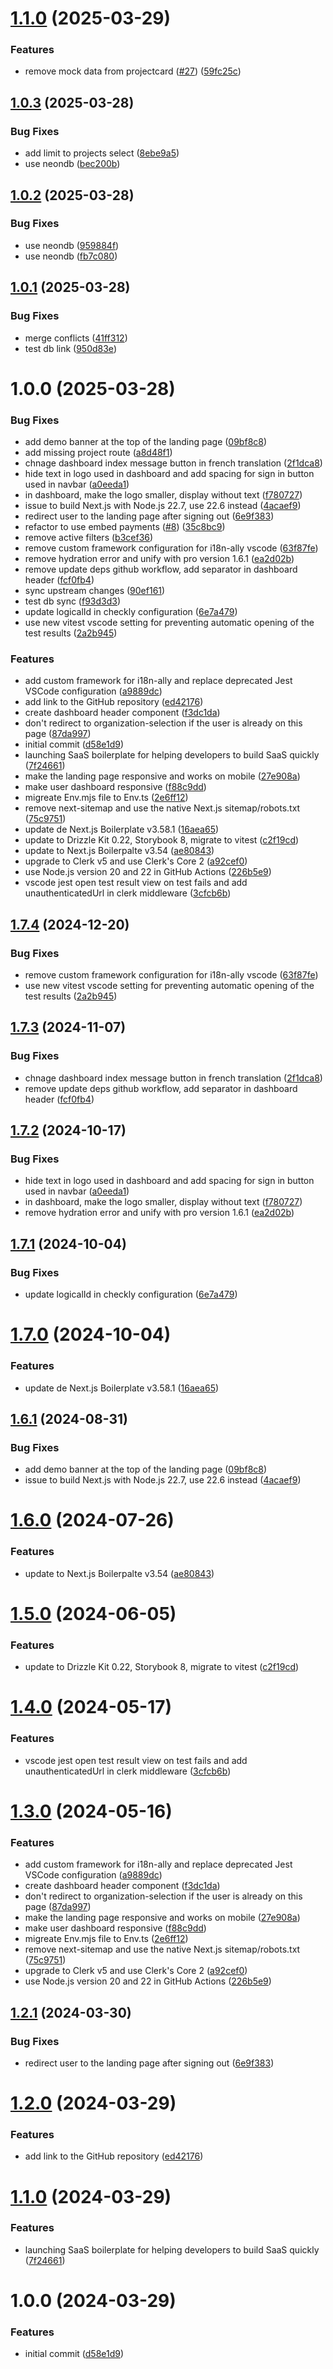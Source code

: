# [1.1.0](https://github.com/SergeWilfried/doohi/compare/v1.0.3...v1.1.0) (2025-03-29)


### Features

* remove mock data from projectcard ([#27](https://github.com/SergeWilfried/doohi/issues/27)) ([59fc25c](https://github.com/SergeWilfried/doohi/commit/59fc25c3b706714e2efe6f49511144c35058acdb))

## [1.0.3](https://github.com/SergeWilfried/doohi/compare/v1.0.2...v1.0.3) (2025-03-28)


### Bug Fixes

* add limit to projects select ([8ebe9a5](https://github.com/SergeWilfried/doohi/commit/8ebe9a554bc9483fd866d8d75c893469baa0e2e0))
* use neondb ([bec200b](https://github.com/SergeWilfried/doohi/commit/bec200b31cf28d8ad069b0429bf1052a556ff744))

## [1.0.2](https://github.com/SergeWilfried/doohi/compare/v1.0.1...v1.0.2) (2025-03-28)


### Bug Fixes

* use neondb ([959884f](https://github.com/SergeWilfried/doohi/commit/959884fb8059d5e1d69720620b08ebd3996929ce))
* use neondb ([fb7c080](https://github.com/SergeWilfried/doohi/commit/fb7c08075be75b3f945a7a4dc8d5d06a7084e667))

## [1.0.1](https://github.com/SergeWilfried/doohi/compare/v1.0.0...v1.0.1) (2025-03-28)


### Bug Fixes

* merge conflicts ([41ff312](https://github.com/SergeWilfried/doohi/commit/41ff31297fd1040a639749b1a5efce838dfc7548))
* test db link ([950d83e](https://github.com/SergeWilfried/doohi/commit/950d83e51a7ca202ecd1b850994c3f525ef9318d))

# 1.0.0 (2025-03-28)


### Bug Fixes

* add demo banner at the top of the landing page ([09bf8c8](https://github.com/SergeWilfried/doohi/commit/09bf8c8aba06eba1405fb0c20aeec23dfb732bb7))
* add missing project route ([a8d48f1](https://github.com/SergeWilfried/doohi/commit/a8d48f103b961b67407a814a58ca28ed50c33ca6))
* chnage dashboard index message button in french translation ([2f1dca8](https://github.com/SergeWilfried/doohi/commit/2f1dca84cb05af52a959dd9630769ed661d8c69b))
* hide text in logo used in dashboard and add spacing for sign in button used in navbar ([a0eeda1](https://github.com/SergeWilfried/doohi/commit/a0eeda12251551fd6a8e50222f46f3d47f0daad7))
* in dashboard, make the logo smaller, display without text ([f780727](https://github.com/SergeWilfried/doohi/commit/f780727659fa58bbe6e4250dd63b2819369b7308))
* issue to build Next.js with Node.js 22.7, use 22.6 instead ([4acaef9](https://github.com/SergeWilfried/doohi/commit/4acaef95edec3cd72a35405969ece9d55a2bb641))
* redirect user to the landing page after signing out ([6e9f383](https://github.com/SergeWilfried/doohi/commit/6e9f3839daaab56dd3cf3e57287ea0f3862b8588))
* refactor to use embed payments ([#8](https://github.com/SergeWilfried/doohi/issues/8)) ([35c8bc9](https://github.com/SergeWilfried/doohi/commit/35c8bc9b0125c4d38132bf9281f1093a64cdb763))
* remove active filters ([b3cef36](https://github.com/SergeWilfried/doohi/commit/b3cef3633d2ba7b6235aab28e5bcf8b8d30984dd))
* remove custom framework configuration for i18n-ally vscode ([63f87fe](https://github.com/SergeWilfried/doohi/commit/63f87feb3c0cb186c500ef9bed9cb50d7309224d))
* remove hydration error and unify with pro version 1.6.1 ([ea2d02b](https://github.com/SergeWilfried/doohi/commit/ea2d02bd52de34c6cd2390d160ffe7f14319d5c3))
* remove update deps github workflow, add separator in dashboard header ([fcf0fb4](https://github.com/SergeWilfried/doohi/commit/fcf0fb48304ce45f6ceefa7d7eae11692655c749))
* sync upstream changes ([90ef161](https://github.com/SergeWilfried/doohi/commit/90ef161f56fcb5a45d3151bf3d5c22c7c42a3ea2))
* test db sync ([f93d3d3](https://github.com/SergeWilfried/doohi/commit/f93d3d3afe1d1818ec033d902e74cbe888879916))
* update logicalId in checkly configuration ([6e7a479](https://github.com/SergeWilfried/doohi/commit/6e7a4795bff0b92d3681fadc36256aa957eb2613))
* use new vitest vscode setting for preventing automatic opening of the test results ([2a2b945](https://github.com/SergeWilfried/doohi/commit/2a2b945050f8d19883d6f2a8a6ec5ccf8b1f4173))


### Features

* add custom framework for i18n-ally and replace deprecated Jest VSCode configuration ([a9889dc](https://github.com/SergeWilfried/doohi/commit/a9889dc129aeeba8801f4f47e54d46e9515e6a29))
* add link to the GitHub repository ([ed42176](https://github.com/SergeWilfried/doohi/commit/ed42176bdc2776cacc2c939bac45914a1ede8e51))
* create dashboard header component ([f3dc1da](https://github.com/SergeWilfried/doohi/commit/f3dc1da451ab8dce90d111fe4bbc8d4bc99e4b01))
* don't redirect to organization-selection if the user is already on this page ([87da997](https://github.com/SergeWilfried/doohi/commit/87da997b853fd9dcb7992107d2cb206817258910))
* initial commit ([d58e1d9](https://github.com/SergeWilfried/doohi/commit/d58e1d97e11baa0a756bd038332eb84daf5a8327))
* launching SaaS boilerplate for helping developers to build SaaS quickly ([7f24661](https://github.com/SergeWilfried/doohi/commit/7f246618791e3a731347dffc694a52fa90b1152a))
* make the landing page responsive and works on mobile ([27e908a](https://github.com/SergeWilfried/doohi/commit/27e908a735ea13845a6cc42acc12e6cae3232b9b))
* make user dashboard responsive ([f88c9dd](https://github.com/SergeWilfried/doohi/commit/f88c9dd5ac51339d37d1d010e5b16c7776c73b8d))
* migreate Env.mjs file to Env.ts ([2e6ff12](https://github.com/SergeWilfried/doohi/commit/2e6ff124dcc10a3c12cac672cbb82ec4000dc60c))
* remove next-sitemap and use the native Next.js sitemap/robots.txt ([75c9751](https://github.com/SergeWilfried/doohi/commit/75c9751d607b8a6a269d08667f7d9900797ff38a))
* update de Next.js Boilerplate v3.58.1 ([16aea65](https://github.com/SergeWilfried/doohi/commit/16aea651ef93ed627e3bf310412cfd3651aeb3e4))
* update to Drizzle Kit 0.22, Storybook 8, migrate to vitest ([c2f19cd](https://github.com/SergeWilfried/doohi/commit/c2f19cd8e9dc983e0ad799da2474610b57b88f50))
* update to Next.js Boilerpalte v3.54 ([ae80843](https://github.com/SergeWilfried/doohi/commit/ae808433e50d6889559fff382d4b9c595d34e04f))
* upgrade to Clerk v5 and use Clerk's Core 2 ([a92cef0](https://github.com/SergeWilfried/doohi/commit/a92cef026b5c85a703f707aabf42d28a16f07054))
* use Node.js version 20 and 22 in GitHub Actions ([226b5e9](https://github.com/SergeWilfried/doohi/commit/226b5e970f46bfcd384ca60cd63ebb15516eca21))
* vscode jest open test result view on test fails and add unauthenticatedUrl in clerk middleware ([3cfcb6b](https://github.com/SergeWilfried/doohi/commit/3cfcb6b00d91dabcb00cbf8eb2d8be6533ff672e))

## [1.7.4](https://github.com/ixartz/SaaS-Boilerplate/compare/v1.7.3...v1.7.4) (2024-12-20)


### Bug Fixes

* remove custom framework configuration for i18n-ally vscode ([63f87fe](https://github.com/ixartz/SaaS-Boilerplate/commit/63f87feb3c0cb186c500ef9bed9cb50d7309224d))
* use new vitest vscode setting for preventing automatic opening of the test results ([2a2b945](https://github.com/ixartz/SaaS-Boilerplate/commit/2a2b945050f8d19883d6f2a8a6ec5ccf8b1f4173))

## [1.7.3](https://github.com/ixartz/SaaS-Boilerplate/compare/v1.7.2...v1.7.3) (2024-11-07)


### Bug Fixes

* chnage dashboard index message button in french translation ([2f1dca8](https://github.com/ixartz/SaaS-Boilerplate/commit/2f1dca84cb05af52a959dd9630769ed661d8c69b))
* remove update deps github workflow, add separator in dashboard header ([fcf0fb4](https://github.com/ixartz/SaaS-Boilerplate/commit/fcf0fb48304ce45f6ceefa7d7eae11692655c749))

## [1.7.2](https://github.com/ixartz/SaaS-Boilerplate/compare/v1.7.1...v1.7.2) (2024-10-17)


### Bug Fixes

* hide text in logo used in dashboard and add spacing for sign in button used in navbar ([a0eeda1](https://github.com/ixartz/SaaS-Boilerplate/commit/a0eeda12251551fd6a8e50222f46f3d47f0daad7))
* in dashboard, make the logo smaller, display without text ([f780727](https://github.com/ixartz/SaaS-Boilerplate/commit/f780727659fa58bbe6e4250dd63b2819369b7308))
* remove hydration error and unify with pro version 1.6.1 ([ea2d02b](https://github.com/ixartz/SaaS-Boilerplate/commit/ea2d02bd52de34c6cd2390d160ffe7f14319d5c3))

## [1.7.1](https://github.com/ixartz/SaaS-Boilerplate/compare/v1.7.0...v1.7.1) (2024-10-04)


### Bug Fixes

* update logicalId in checkly configuration ([6e7a479](https://github.com/ixartz/SaaS-Boilerplate/commit/6e7a4795bff0b92d3681fadc36256aa957eb2613))

# [1.7.0](https://github.com/ixartz/SaaS-Boilerplate/compare/v1.6.1...v1.7.0) (2024-10-04)


### Features

* update de Next.js Boilerplate v3.58.1 ([16aea65](https://github.com/ixartz/SaaS-Boilerplate/commit/16aea651ef93ed627e3bf310412cfd3651aeb3e4))

## [1.6.1](https://github.com/ixartz/SaaS-Boilerplate/compare/v1.6.0...v1.6.1) (2024-08-31)


### Bug Fixes

* add demo banner at the top of the landing page ([09bf8c8](https://github.com/ixartz/SaaS-Boilerplate/commit/09bf8c8aba06eba1405fb0c20aeec23dfb732bb7))
* issue to build Next.js with Node.js 22.7, use 22.6 instead ([4acaef9](https://github.com/ixartz/SaaS-Boilerplate/commit/4acaef95edec3cd72a35405969ece9d55a2bb641))

# [1.6.0](https://github.com/ixartz/SaaS-Boilerplate/compare/v1.5.0...v1.6.0) (2024-07-26)


### Features

* update to Next.js Boilerpalte v3.54 ([ae80843](https://github.com/ixartz/SaaS-Boilerplate/commit/ae808433e50d6889559fff382d4b9c595d34e04f))

# [1.5.0](https://github.com/ixartz/SaaS-Boilerplate/compare/v1.4.0...v1.5.0) (2024-06-05)


### Features

* update to Drizzle Kit 0.22, Storybook 8, migrate to vitest ([c2f19cd](https://github.com/ixartz/SaaS-Boilerplate/commit/c2f19cd8e9dc983e0ad799da2474610b57b88f50))

# [1.4.0](https://github.com/ixartz/SaaS-Boilerplate/compare/v1.3.0...v1.4.0) (2024-05-17)


### Features

* vscode jest open test result view on test fails and add unauthenticatedUrl in clerk middleware ([3cfcb6b](https://github.com/ixartz/SaaS-Boilerplate/commit/3cfcb6b00d91dabcb00cbf8eb2d8be6533ff672e))

# [1.3.0](https://github.com/ixartz/SaaS-Boilerplate/compare/v1.2.1...v1.3.0) (2024-05-16)


### Features

* add custom framework for i18n-ally and replace deprecated Jest VSCode configuration ([a9889dc](https://github.com/ixartz/SaaS-Boilerplate/commit/a9889dc129aeeba8801f4f47e54d46e9515e6a29))
* create dashboard header component ([f3dc1da](https://github.com/ixartz/SaaS-Boilerplate/commit/f3dc1da451ab8dce90d111fe4bbc8d4bc99e4b01))
* don't redirect to organization-selection if the user is already on this page ([87da997](https://github.com/ixartz/SaaS-Boilerplate/commit/87da997b853fd9dcb7992107d2cb206817258910))
* make the landing page responsive and works on mobile ([27e908a](https://github.com/ixartz/SaaS-Boilerplate/commit/27e908a735ea13845a6cc42acc12e6cae3232b9b))
* make user dashboard responsive ([f88c9dd](https://github.com/ixartz/SaaS-Boilerplate/commit/f88c9dd5ac51339d37d1d010e5b16c7776c73b8d))
* migreate Env.mjs file to Env.ts ([2e6ff12](https://github.com/ixartz/SaaS-Boilerplate/commit/2e6ff124dcc10a3c12cac672cbb82ec4000dc60c))
* remove next-sitemap and use the native Next.js sitemap/robots.txt ([75c9751](https://github.com/ixartz/SaaS-Boilerplate/commit/75c9751d607b8a6a269d08667f7d9900797ff38a))
* upgrade to Clerk v5 and use Clerk's Core 2 ([a92cef0](https://github.com/ixartz/SaaS-Boilerplate/commit/a92cef026b5c85a703f707aabf42d28a16f07054))
* use Node.js version 20 and 22 in GitHub Actions ([226b5e9](https://github.com/ixartz/SaaS-Boilerplate/commit/226b5e970f46bfcd384ca60cd63ebb15516eca21))

## [1.2.1](https://github.com/ixartz/SaaS-Boilerplate/compare/v1.2.0...v1.2.1) (2024-03-30)


### Bug Fixes

* redirect user to the landing page after signing out ([6e9f383](https://github.com/ixartz/SaaS-Boilerplate/commit/6e9f3839daaab56dd3cf3e57287ea0f3862b8588))

# [1.2.0](https://github.com/ixartz/SaaS-Boilerplate/compare/v1.1.0...v1.2.0) (2024-03-29)


### Features

* add link to the GitHub repository ([ed42176](https://github.com/ixartz/SaaS-Boilerplate/commit/ed42176bdc2776cacc2c939bac45914a1ede8e51))

# [1.1.0](https://github.com/ixartz/SaaS-Boilerplate/compare/v1.0.0...v1.1.0) (2024-03-29)


### Features

* launching SaaS boilerplate for helping developers to build SaaS quickly ([7f24661](https://github.com/ixartz/SaaS-Boilerplate/commit/7f246618791e3a731347dffc694a52fa90b1152a))

# 1.0.0 (2024-03-29)


### Features

* initial commit ([d58e1d9](https://github.com/ixartz/SaaS-Boilerplate/commit/d58e1d97e11baa0a756bd038332eb84daf5a8327))
